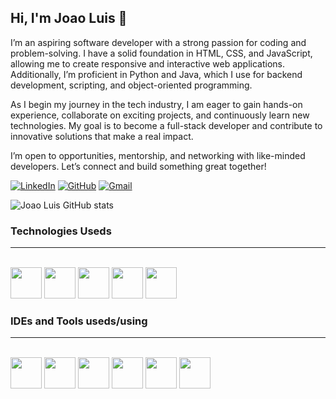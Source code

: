 
## Hi, I'm Joao Luis 👋
I’m an aspiring software developer with a strong passion for coding and problem-solving. I have a solid foundation in HTML, CSS, and JavaScript, allowing me to create responsive and interactive web applications. Additionally, I’m proficient in Python and Java, which I use for backend development, scripting, and object-oriented programming.

As I begin my journey in the tech industry, I am eager to gain hands-on experience, collaborate on exciting projects, and continuously learn new technologies. My goal is to become a full-stack developer and contribute to innovative solutions that make a real impact.

I’m open to opportunities, mentorship, and networking with like-minded developers. Let’s connect and build something great together!

[![LinkedIn](https://img.shields.io/badge/LinkedIn-0077B5?style=for-the-badge&logo=linkedin&logoColor=white)](https://www.linkedin.com/in/jo%C3%A3o-luis-gomes-torres-ba426a2aa/)
[![GitHub](https://img.shields.io/badge/GitHub-100000?style=for-the-badge&logo=github&logoColor=white)](https://github.com/devjoaol) 
[![Gmail](https://img.shields.io/badge/Gmail-D14836?style=for-the-badge&logo=gmail&logoColor=white)](mailto:gomesjoaoluis99@gmail.com)


![Joao Luis GitHub stats](https://github-readme-stats.vercel.app/api?username=devjoaol&show_icons=true&theme=midnight-purple)


### Technologies Useds
<hr>
<div style="display: inline_block"> <br>
    <img src="https://cdn.jsdelivr.net/gh/devicons/devicon@latest/icons/html5/html5-original.svg" height="50px" />
    <img src="https://cdn.jsdelivr.net/gh/devicons/devicon@latest/icons/css3/css3-original.svg" height="50px" />
    <img src="https://cdn.jsdelivr.net/gh/devicons/devicon@latest/icons/javascript/javascript-original.svg" height="50px"/>
    <img src="https://cdn.jsdelivr.net/gh/devicons/devicon@latest/icons/python/python-original.svg" height="50px"/>
    <img src="https://cdn.jsdelivr.net/gh/devicons/devicon@latest/icons/java/java-original.svg" height="50px" />
</div>


### IDEs and Tools useds/using
<hr>
<div style="display: inline_block"> <br>

<link rel="stylesheet" type='text/css' href="https://cdn.jsdelivr.net/gh/devicons/devicon@latest/devicon.min.css" />

<img src="https://cdn.jsdelivr.net/gh/devicons/devicon@latest/icons/figma/figma-original.svg" height="50px"/>
<img src="https://cdn.jsdelivr.net/gh/devicons/devicon@latest/icons/git/git-original.svg" height="50px" />
<i class="devicon-github-original" style="font-size: 50px"></i>
<img src="https://cdn.jsdelivr.net/gh/devicons/devicon@latest/icons/vscode/vscode-original.svg" height="50px" />
<img src="https://cdn.jsdelivr.net/gh/devicons/devicon@latest/icons/intellij/intellij-original.svg" height="50px"/>
<img src="https://cdn.jsdelivr.net/gh/devicons/devicon@latest/icons/notion/notion-original.svg" height="50px"/>
<img src="https://cdn.jsdelivr.net/gh/devicons/devicon@latest/icons/wordpress/wordpress-plain.svg" height="50px"/>
</div>
          
          
          
          
          

          

